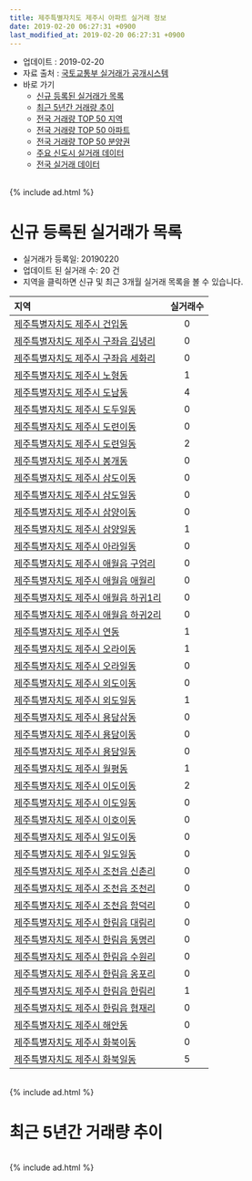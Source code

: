 ```yaml
---
title: 제주특별자치도 제주시 아파트 실거래 정보
date: 2019-02-20 06:27:31 +0900
last_modified_at: 2019-02-20 06:27:31 +0900
---
```


* 업데이트 : 2019-02-20
* 자료 출처 : [국토교통부 실거래가 공개시스템](http://rt.molit.go.kr)
* 바로 가기
    * [신규 등록된 실거래가 목록](#신규-등록된-실거래가-목록)
    * [최근 5년간 거래량 추이](#최근-5년간-거래량-추이)
    * [전국 거래량 TOP 50 지역](https://inasie.github.io/apt-trade-info/최근-3개월-전국에서-가장-거래가-많이-발생한-지역)
    * [전국 거래량 TOP 50 아파트](https://inasie.github.io/apt-trade-info/최근-3개월-전국에서-가장-거래가-많이-발생한-아파트)
    * [전국 거래량 TOP 50 분양권](https://inasie.github.io/apt-trade-info/최근-3개월-전국에서-가장-거래가-많이-발생한-분양권)
    * [주요 신도시 실거래 데이터](https://inasie.github.io/apt-trade-info/주요-신도시)
    * [전국 실거래 데이터](https://inasie.github.io/apt-trade-info/전국)

<br>
{% include ad.html %}
<br>

# 신규 등록된 실거래가 목록
* 실거래가 등록일: 20190220
* 업데이트 된 실거래 수: 20 건
* 지역을 클릭하면 신규 및 최근 3개월 실거래 목록을 볼 수 있습니다.


|지역|실거래수|
|:---|:---:|
|[제주특별자치도 제주시 건입동](https://inasie.github.io/apt-trade-info/제주특별자치도-제주시-건입동)|0|
|[제주특별자치도 제주시 구좌읍 김녕리](https://inasie.github.io/apt-trade-info/제주특별자치도-제주시-구좌읍-김녕리)|0|
|[제주특별자치도 제주시 구좌읍 세화리](https://inasie.github.io/apt-trade-info/제주특별자치도-제주시-구좌읍-세화리)|0|
|[제주특별자치도 제주시 노형동](https://inasie.github.io/apt-trade-info/제주특별자치도-제주시-노형동)|1|
|[제주특별자치도 제주시 도남동](https://inasie.github.io/apt-trade-info/제주특별자치도-제주시-도남동)|4|
|[제주특별자치도 제주시 도두일동](https://inasie.github.io/apt-trade-info/제주특별자치도-제주시-도두일동)|0|
|[제주특별자치도 제주시 도련이동](https://inasie.github.io/apt-trade-info/제주특별자치도-제주시-도련이동)|0|
|[제주특별자치도 제주시 도련일동](https://inasie.github.io/apt-trade-info/제주특별자치도-제주시-도련일동)|2|
|[제주특별자치도 제주시 봉개동](https://inasie.github.io/apt-trade-info/제주특별자치도-제주시-봉개동)|0|
|[제주특별자치도 제주시 삼도이동](https://inasie.github.io/apt-trade-info/제주특별자치도-제주시-삼도이동)|0|
|[제주특별자치도 제주시 삼도일동](https://inasie.github.io/apt-trade-info/제주특별자치도-제주시-삼도일동)|0|
|[제주특별자치도 제주시 삼양이동](https://inasie.github.io/apt-trade-info/제주특별자치도-제주시-삼양이동)|0|
|[제주특별자치도 제주시 삼양일동](https://inasie.github.io/apt-trade-info/제주특별자치도-제주시-삼양일동)|1|
|[제주특별자치도 제주시 아라일동](https://inasie.github.io/apt-trade-info/제주특별자치도-제주시-아라일동)|0|
|[제주특별자치도 제주시 애월읍 구엄리](https://inasie.github.io/apt-trade-info/제주특별자치도-제주시-애월읍-구엄리)|0|
|[제주특별자치도 제주시 애월읍 애월리](https://inasie.github.io/apt-trade-info/제주특별자치도-제주시-애월읍-애월리)|0|
|[제주특별자치도 제주시 애월읍 하귀1리](https://inasie.github.io/apt-trade-info/제주특별자치도-제주시-애월읍-하귀1리)|0|
|[제주특별자치도 제주시 애월읍 하귀2리](https://inasie.github.io/apt-trade-info/제주특별자치도-제주시-애월읍-하귀2리)|0|
|[제주특별자치도 제주시 연동](https://inasie.github.io/apt-trade-info/제주특별자치도-제주시-연동)|1|
|[제주특별자치도 제주시 오라이동](https://inasie.github.io/apt-trade-info/제주특별자치도-제주시-오라이동)|1|
|[제주특별자치도 제주시 오라일동](https://inasie.github.io/apt-trade-info/제주특별자치도-제주시-오라일동)|0|
|[제주특별자치도 제주시 외도이동](https://inasie.github.io/apt-trade-info/제주특별자치도-제주시-외도이동)|0|
|[제주특별자치도 제주시 외도일동](https://inasie.github.io/apt-trade-info/제주특별자치도-제주시-외도일동)|1|
|[제주특별자치도 제주시 용담삼동](https://inasie.github.io/apt-trade-info/제주특별자치도-제주시-용담삼동)|0|
|[제주특별자치도 제주시 용담이동](https://inasie.github.io/apt-trade-info/제주특별자치도-제주시-용담이동)|0|
|[제주특별자치도 제주시 용담일동](https://inasie.github.io/apt-trade-info/제주특별자치도-제주시-용담일동)|0|
|[제주특별자치도 제주시 월평동](https://inasie.github.io/apt-trade-info/제주특별자치도-제주시-월평동)|1|
|[제주특별자치도 제주시 이도이동](https://inasie.github.io/apt-trade-info/제주특별자치도-제주시-이도이동)|2|
|[제주특별자치도 제주시 이도일동](https://inasie.github.io/apt-trade-info/제주특별자치도-제주시-이도일동)|0|
|[제주특별자치도 제주시 이호이동](https://inasie.github.io/apt-trade-info/제주특별자치도-제주시-이호이동)|0|
|[제주특별자치도 제주시 일도이동](https://inasie.github.io/apt-trade-info/제주특별자치도-제주시-일도이동)|0|
|[제주특별자치도 제주시 일도일동](https://inasie.github.io/apt-trade-info/제주특별자치도-제주시-일도일동)|0|
|[제주특별자치도 제주시 조천읍 신촌리](https://inasie.github.io/apt-trade-info/제주특별자치도-제주시-조천읍-신촌리)|0|
|[제주특별자치도 제주시 조천읍 조천리](https://inasie.github.io/apt-trade-info/제주특별자치도-제주시-조천읍-조천리)|0|
|[제주특별자치도 제주시 조천읍 함덕리](https://inasie.github.io/apt-trade-info/제주특별자치도-제주시-조천읍-함덕리)|0|
|[제주특별자치도 제주시 한림읍 대림리](https://inasie.github.io/apt-trade-info/제주특별자치도-제주시-한림읍-대림리)|0|
|[제주특별자치도 제주시 한림읍 동명리](https://inasie.github.io/apt-trade-info/제주특별자치도-제주시-한림읍-동명리)|0|
|[제주특별자치도 제주시 한림읍 수원리](https://inasie.github.io/apt-trade-info/제주특별자치도-제주시-한림읍-수원리)|0|
|[제주특별자치도 제주시 한림읍 옹포리](https://inasie.github.io/apt-trade-info/제주특별자치도-제주시-한림읍-옹포리)|0|
|[제주특별자치도 제주시 한림읍 한림리](https://inasie.github.io/apt-trade-info/제주특별자치도-제주시-한림읍-한림리)|1|
|[제주특별자치도 제주시 한림읍 협재리](https://inasie.github.io/apt-trade-info/제주특별자치도-제주시-한림읍-협재리)|0|
|[제주특별자치도 제주시 해안동](https://inasie.github.io/apt-trade-info/제주특별자치도-제주시-해안동)|0|
|[제주특별자치도 제주시 화북이동](https://inasie.github.io/apt-trade-info/제주특별자치도-제주시-화북이동)|0|
|[제주특별자치도 제주시 화북일동](https://inasie.github.io/apt-trade-info/제주특별자치도-제주시-화북일동)|5|


<br>
{% include ad.html %}
<br>

# 최근 5년간 거래량 추이


<div style="width:100%;">
    <canvas id="deal_progress" height="200"></canvas>
</div>

<script>
new Chart(document.getElementById("deal_progress"), {
    type: 'line',
    data: {
        labels: ['201402','201403','201404','201405','201406','201407','201408','201409','201410','201411','201412','201501','201502','201503','201504','201505','201506','201507','201508','201509','201510','201511','201512','201601','201602','201603','201604','201605','201606','201607','201608','201609','201610','201611','201612','201701','201702','201703','201704','201705','201706','201707','201708','201709','201710','201711','201712','201801','201802','201803','201804','201805','201806','201807','201808','201809','201810','201811','201812','201901','201902'],
        datasets: [{
            label: '매매',
            pointRadius: 1,
            data: [295, 281, 220, 180, 239, 299, 297, 332, 383, 279, 392, 346, 230, 233, 217, 170, 187, 184, 154, 174, 227, 251, 303, 309, 199, 215, 140, 132, 167, 246, 205, 175, 242, 258, 189, 185, 143, 123, 134, 101, 144, 123, 119, 143, 147, 185, 215, 183, 124, 176, 133, 155, 144, 123, 148, 137, 211, 213, 203, 135, 21],
            borderColor: "rgba(255, 201, 14, 1)",
            backgroundColor: "rgba(255, 201, 14, 0.5)",
            fill: false,
            lineTension: 0
        },{
            label: '전월세',
            pointRadius: 1,
            data: [110, 72, 66, 54, 50, 58, 81, 98, 134, 105, 158, 210, 181, 143, 140, 80, 72, 68, 94, 103, 123, 122, 213, 230, 166, 138, 110, 100, 83, 80, 104, 119, 152, 148, 219, 249, 202, 118, 91, 97, 100, 129, 166, 162, 149, 180, 266, 422, 240, 179, 147, 143, 161, 160, 174, 157, 206, 154, 220, 309, 103],
            borderColor: "rgba(0, 141, 185, 1)",
            backgroundColor: "rgba(0, 141, 185, 0.5)",
            fill: false,
            lineTension: 0
        }
        ]
    },
    options: {
        responsive: true,
        title: {
            display: false
        },
        tooltips: {
            mode: 'index',
            intersect: false
        },
        hover: {
            mode: 'nearest',
            intersect: true
        },
        scales: {
            xAxes: [{
                display: true,
                scaleLabel: {
                    display: true,
                    labelString: '년/월'
                }
            }],
            yAxes: [{
                display: true,
                ticks: {
                    suggestedMin: 0,
                },
                scaleLabel: {
                    display: true,
                    labelString: '실거래 수'
                }
            }]
        }
    }
});

</script>


<br>
{% include ad.html %}
<br>


